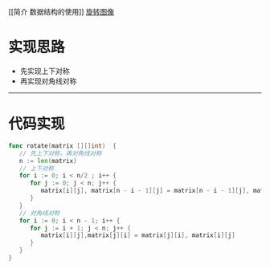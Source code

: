 [[简介 数据结构的使用]]
[旋转图像](https://leetcode.cn/leetbook/read/leetcamp-3-plus/vhy0we/)
# 实现思路
- 先实现上下对称
- 再实现对角线对称
---
# 代码实现

```go
func rotate(matrix [][]int)  {  
   // 先上下对称，再对角线对称  
   n := len(matrix)  
   // 上下对称  
   for i := 0; i < n/2 ; i++ {  
      for j := 0; j < n; j++ {  
         matrix[i][j], matrix[n - i - 1][j] = matrix[n - i - 1][j], matrix[i][j]  
      }  
   }  
   // 对角线对称  
   for i := 0; i < n - 1; i++ {  
      for j := i + 1; j < n; j++ {  
         matrix[i][j],matrix[j][i] = matrix[j][i], matrix[i][j]  
      }  
   }  
}
```